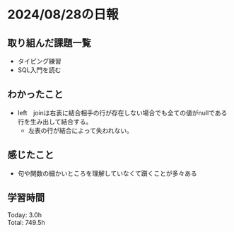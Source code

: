 # 2024/08/28の日報
## 取り組んだ課題一覧
* タイピング練習
* SQL入門を読む
## わかったこと
* left　joinは右表に結合相手の行が存在しない場合でも全ての値がnullである行を生み出して結合する。
  *  左表の行が結合によって失われない。 
## 感じたこと
* 句や関数の細かいところを理解していなくて躓くことが多々ある
## 学習時間
Today: 3.0h<br>
Total: 749.5h
